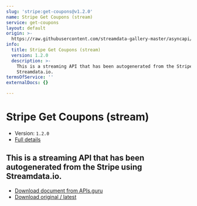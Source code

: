 ```yaml
---
slug: 'stripe:get-coupons@v1.2.0'
name: Stripe Get Coupons (stream)
service: get-coupons
layout: default
origin: >-
  https://raw.githubusercontent.com/streamdata-gallery-master/asyncapi/master/_listings/stripe/stripe-get-coupons-stream-async.md
info:
  title: Stripe Get Coupons (stream)
  version: 1.2.0
  description: >-
    This is a streaming API that has been autogenerated from the Stripe using
    Streamdata.io.
termsOfService: ''
externalDocs: {}

---
```

# Stripe Get Coupons (stream)

* Version: `1.2.0`
* [Full details](../html/stripe:get-coupons@v1.2.0.html)




## This is a streaming API that has been autogenerated from the Stripe using Streamdata.io.



* [Download document from APIs.guru](https://raw.githubusercontent.com/APIs-guru/asyncapi-directory/master/docs/APIs/stripe%3Aget-coupons%40v1.2.0.yaml)
* [Download original / latest](https://raw.githubusercontent.com/streamdata-gallery-master/asyncapi/master/_listings/stripe/stripe-get-coupons-stream-async.md)

<script type="application/ld+json">
{
  "@context": "http://schema.org/",
  "@type": "WebAPI",
  "description": "This is a streaming API that has been autogenerated from the Stripe using Streamdata.io.",
  "documentation": "",

  "name": "Stripe Get Coupons (stream)"
}
</script>
